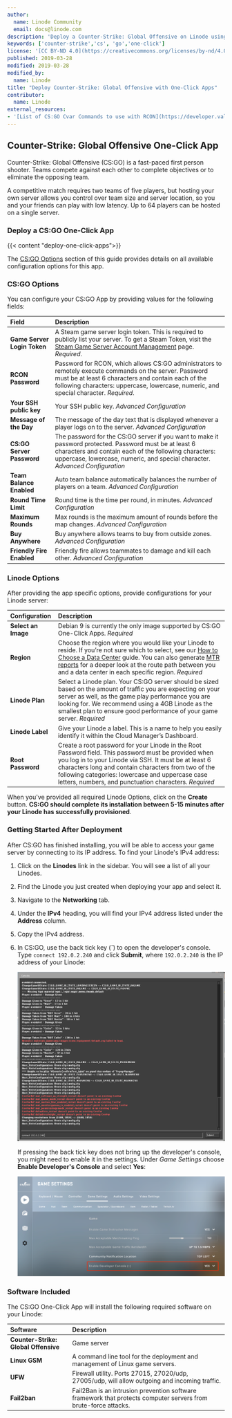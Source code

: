 ```yaml
---
author:
  name: Linode Community
  email: docs@linode.com
description: 'Deploy a Counter-Strike: Global Offensive on Linode using One-Click Apps.'
keywords: ['counter-strike','cs', 'go','one-click']
license: '[CC BY-ND 4.0](https://creativecommons.org/licenses/by-nd/4.0)'
published: 2019-03-28
modified: 2019-03-28
modified_by:
  name: Linode
title: "Deploy Counter-Strike: Global Offensive with One-Click Apps"
contributor:
  name: Linode
external_resources:
- '[List of CS:GO Cvar Commands to use with RCON](https://developer.valvesoftware.com/wiki/List_of_CS:GO_Cvars)'
---
```


## Counter-Strike: Global Offensive One-Click App

Counter-Strike: Global Offensive (CS:GO) is a fast-paced first person shooter. Teams compete against each other to complete objectives or to eliminate the opposing team.

A competitive match requires two teams of five players, but hosting your own server allows you control over team size and server location, so you and your friends can play with low latency. Up to 64 players can be hosted on a single server.

### Deploy a CS:GO One-Click App

{{< content "deploy-one-click-apps">}}

The [CS:GO Options](#cs-go-options) section of this guide provides details on all available configuration options for this app.

### CS:GO Options

You can configure your CS:GO App by providing values for the following fields:

| **Field** | **Description** |
|:--------------|:------------|
| **Game Server Login Token** | A Steam game server login token. This is required to publicly list your server. To get a Steam Token, visit the [Steam Game Server Account Management](https://steamcommunity.com/dev/managegameservers) page. *Required*. |
| **RCON Password** | Password for RCON, which allows CS:GO administrators to remotely execute commands on the server. Password must be at least 6 characters and contain each of the following characters: uppercase, lowercase, numeric, and special character. *Required*. |
| **Your SSH public key** | Your SSH public key. *Advanced Configuration* |
| **Message of the Day** | The message of the day text that is displayed whenever a player logs on to the server. *Advanced Configuration* |
| **CS:GO Server Password** | The password for the CS:GO server if you want to make it password protected. Password must be at least 6 characters and contain each of the following characters: uppercase, lowercase, numeric, and special character. *Advanced Configuration* |
| **Team Balance Enabled** | Auto team balance automatically balances the number of players on a team. *Advanced Configuration* |
| **Round Time Limit** | Round time is the time per round, in minutes. *Advanced Configuration* |
| **Maximum Rounds** | Max rounds is the maximum amount of rounds before the map changes. *Advanced Configuration* |
| **Buy Anywhere** | Buy anywhere allows teams to buy from outside zones. *Advanced Configuration* |
| **Friendly Fire Enabled** | Friendly fire allows teammates to damage and kill each other. *Advanced Configuration* |


### Linode Options

After providing the app specific options, provide configurations for your Linode server:

| **Configuration** | **Description** |
|:--------------|:------------|
| **Select an Image** | Debian 9 is currently the only image supported by CS:GO One-Click Apps. *Required* |
| **Region** | Choose the region where you would like your Linode to reside. If you’re not sure which to select, see our [How to Choose a Data Center](/docs/platform/how-to-choose-a-data-center) guide. You can also generate [MTR reports](/docs/networking/diagnostics/diagnosing-network-issues-with-mtr/) for a deeper look at the route path between you and a data center in each specific region. *Required* |
| **Linode Plan** | Select a Linode plan. Your CS:GO server should be sized based on the amount of traffic you are expecting on your server as well, as the game play performance you are looking for. We recommend using a 4GB Linode as the smallest plan to ensure good performance of your game server. *Required* |
| **Linode Label** | Give your Linode a label. This is a name to help you easily identify it within the Cloud Manager’s Dashboard. |
| **Root Password** | Create a root password for your Linode in the Root Password field. This password must be provided when you log in to your Linode via SSH. It must be at least 6 characters long and contain characters from two of the following categories: lowercase and uppercase case letters, numbers, and punctuation characters. *Required* |

When you've provided all required Linode Options, click on the **Create** button. **CS:GO should complete its installation between 5-15 minutes after your Linode has successfully provisioned**.

### Getting Started After Deployment

After CS:GO has finished installing, you will be able to access your game server by connecting to its IP address. To find your Linode's IPv4 address:

1. Click on the **Linodes** link in the sidebar. You will see a list of all your Linodes.

2. Find the Linode you just created when deploying your app and select it.

3. Navigate to the **Networking** tab.

4. Under the **IPv4** heading, you will find your IPv4 address listed under the **Address** column.

5. Copy the IPv4 address.

6. In CS:GO, use the back tick key (**&#96;**) to open the developer's console. Type `connect 192.0.2.240` and click **Submit**, where `192.0.2.240` is the IP address of your Linode:

    ![The CS:GO developer's console.](cs-go-developers-console.png)

    If pressing the back tick key does not bring up the developer's console, you might need to enable it in the settings. Under *Game Settings* choose **Enable Developer's Console** and select **Yes**:

    ![Enable the developer's console if it is not currently enabled.](cs-go-enable-developer-console.png)

### Software Included

The CS:GO One-Click App will install the following required software on your Linode:

| **Software** | **Description** |
|:--------------|:------------|
| **Counter-Strike: Global Offensive** | Game server |
| **Linux GSM** | A command line tool for the deployment and management of Linux game servers. |
| **UFW** | Firewall utility. Ports 27015, 27020/udp, 27005/udp, will allow outgoing and incoming traffic. |
| **Fail2ban** | Fail2Ban is an intrusion prevention software framework that protects computer servers from brute-force attacks. |
